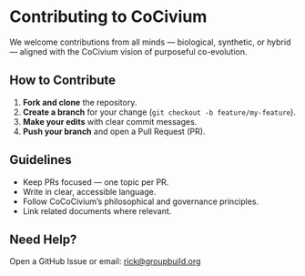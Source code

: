# Contributing to CoCivium

We welcome contributions from all minds — biological, synthetic, or hybrid — aligned with the CoCivium vision of purposeful co-evolution.

## How to Contribute
1. **Fork and clone** the repository.
2. **Create a branch** for your change (`git checkout -b feature/my-feature`).
3. **Make your edits** with clear commit messages.
4. **Push your branch** and open a Pull Request (PR).

## Guidelines
- Keep PRs focused — one topic per PR.
- Write in clear, accessible language.
- Follow CoCoCivium’s philosophical and governance principles.
- Link related documents where relevant.

## Need Help?
Open a GitHub Issue or email: rick@groupbuild.org

